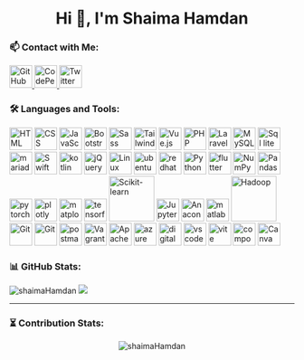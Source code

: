 <h1 align="center">Hi 👋, I'm Shaima Hamdan</h1>


### 📫 Contact with Me:

<p align="left">
  <!-- GitHub -->
  <a href="https://github.com/shaimaHamdan" target="_blank">
    <img src="https://cdn.jsdelivr.net/gh/devicons/devicon/icons/github/github-original.svg" width="40" alt="GitHub" />
  </a>

  <!-- CodePen -->
  <a href="https://codepen.io/Shaima3h" target="_blank">
    <img src="https://cdn.jsdelivr.net/gh/devicons/devicon/icons/codepen/codepen-original.svg" width="40" alt="CodePen" />
  </a>

  <!-- Twitter -->
  <a href="https://x.com/shaima_3h" target="_blank">
    <img src="https://cdn-icons-png.flaticon.com/512/733/733579.png" width="40" alt="Twitter" />
  </a>
</p>


### 🛠️ Languages and Tools:

<p align="left">
  <!-- Frontend -->
  <img src="https://cdn.jsdelivr.net/gh/devicons/devicon/icons/html5/html5-original.svg" width="40" alt="HTML" />
  <img src="https://cdn.jsdelivr.net/gh/devicons/devicon/icons/css3/css3-original.svg" width="40" alt="CSS" />
  <img src="https://cdn.jsdelivr.net/gh/devicons/devicon/icons/javascript/javascript-original.svg" width="40" alt="JavaScript" />
  <img src="https://cdn.jsdelivr.net/gh/devicons/devicon/icons/bootstrap/bootstrap-plain.svg" width="40" alt="Bootstrap" />
  <img src="https://cdn.jsdelivr.net/gh/devicons/devicon/icons/sass/sass-original.svg" width="40" alt="Sass" />
  <img src="https://cdn.jsdelivr.net/gh/devicons/devicon/icons/tailwindcss/tailwindcss-original.svg" width="40" alt="Tailwind CSS" />
  <img src="https://cdn.jsdelivr.net/gh/devicons/devicon/icons/vuejs/vuejs-original.svg" width="40" alt="Vue.js" />

  <!-- Backend -->
  <img src="https://cdn.jsdelivr.net/gh/devicons/devicon/icons/php/php-original.svg" width="40" alt="PHP" />
  <img src="https://cdn.jsdelivr.net/gh/devicons/devicon/icons/laravel/laravel-original.svg" width="40" alt="Laravel" />
  <img src="https://cdn.jsdelivr.net/gh/devicons/devicon/icons/mysql/mysql-original.svg" width="40" alt="MySQL" />
  <img src="https://cdn.jsdelivr.net/gh/devicons/devicon/icons/sqlite/sqlite-original.svg" width="40" alt="Sql lite" />
  <img src="https://cdn.jsdelivr.net/gh/devicons/devicon/icons/mariadb/mariadb-original.svg" width="40" alt="mariadb" />

  <!-- Programming Languages & Tools -->
  <img src="https://cdn.jsdelivr.net/gh/devicons/devicon/icons/swift/swift-original.svg" width="40" alt="Swift" />
  <img src="https://cdn.jsdelivr.net/gh/devicons/devicon/icons/kotlin/kotlin-original.svg" width="40" alt="kotlin" />
  <img src="https://cdn.jsdelivr.net/gh/devicons/devicon/icons/jquery/jquery-original.svg" width="40" alt="jQuery" />
  <img src="https://cdn.jsdelivr.net/gh/devicons/devicon/icons/linux/linux-original.svg" width="40" alt="Linux" />
  <img src="https://cdn.jsdelivr.net/gh/devicons/devicon/icons/ubuntu/ubuntu-original.svg" width="40" alt="ubentu" />
  <img src="https://cdn.jsdelivr.net/gh/devicons/devicon/icons/redhat/redhat-original-wordmark.svg" width="40" alt="redhat" />
  <img src="https://cdn.jsdelivr.net/gh/devicons/devicon/icons/python/python-original.svg" width="40" alt="Python" />
   <img src="https://cdn.jsdelivr.net/gh/devicons/devicon/icons/flutter/flutter-original.svg" width="40" alt="flutter" />
  <img src="https://cdn.jsdelivr.net/gh/devicons/devicon/icons/numpy/numpy-original.svg" width="40" alt="NumPy" />
  <img src="https://cdn.jsdelivr.net/gh/devicons/devicon/icons/pandas/pandas-original.svg" width="40" alt="Pandas" />
  <img src="https://cdn.jsdelivr.net/gh/devicons/devicon/icons/pytorch/pytorch-original.svg" width="40" alt="pytorch" />
  <img src="https://cdn.jsdelivr.net/gh/devicons/devicon/icons/plotly/plotly-original-wordmark.svg" width="40" alt="plotly" />
  <img src="https://cdn.jsdelivr.net/gh/devicons/devicon/icons/matplotlib/matplotlib-original.svg" width="40" alt="matplotlib" />
  <img src="https://cdn.jsdelivr.net/gh/devicons/devicon/icons/tensorflow/tensorflow-original-wordmark.svg" width="40" alt="tensorflow" />
  <img src="https://raw.githubusercontent.com/scikit-learn/scikit-learn/main/doc/logos/scikit-learn-logo-small.png" width="80" alt="Scikit-learn" />
  <img src="https://cdn.jsdelivr.net/gh/devicons/devicon/icons/jupyter/jupyter-original-wordmark.svg" width="40" alt="Jupyter Notebook" />
  <img src="https://cdn.jsdelivr.net/gh/devicons/devicon/icons/anaconda/anaconda-original-wordmark.svg" width="40" alt="Anaconda" />
   <img src="https://cdn.jsdelivr.net/gh/devicons/devicon/icons/matlab/matlab-original.svg" width="40" alt="matlab" />

  <!-- Big Data -->
  <img src="https://upload.wikimedia.org/wikipedia/commons/0/0e/Hadoop_logo.svg" width="80" alt="Hadoop" />
   <!-- 
  <img src="https://upload.wikimedia.org/wikipedia/commons/0/0e/Hadoop_logo.svg" width="40" alt="Hive" />
  <img src="https://upload.wikimedia.org/wikipedia/commons/0/0e/Hadoop_logo.svg" width="80" alt="SAS" />
   -->
  <!-- DevOps / Tools -->
  <img src="https://cdn.jsdelivr.net/gh/devicons/devicon/icons/git/git-original.svg" width="40" alt="Git" />
  <img src="https://cdn.jsdelivr.net/gh/devicons/devicon/icons/docker/docker-original-wordmark.svg" width="40" alt="Git" />
  <img src="https://cdn.jsdelivr.net/gh/devicons/devicon/icons/postman/postman-original.svg" width="40" alt="postman" />
  <img src="https://cdn.jsdelivr.net/gh/devicons/devicon/icons/vagrant/vagrant-original.svg" width="40" alt="Vagrant" />
  <img src="https://cdn.jsdelivr.net/gh/devicons/devicon/icons/apache/apache-original.svg" width="40" alt="Apache HTTP Server" />
  <img src="https://cdn.jsdelivr.net/gh/devicons/devicon/icons/azure/azure-original.svg" width="40" alt="azure" />
  <img src="https://cdn.jsdelivr.net/gh/devicons/devicon/icons/digitalocean/digitalocean-original.svg" width="40" alt="digitalocean" />
  <img src="https://cdn.jsdelivr.net/gh/devicons/devicon/icons/vscode/vscode-original.svg" width="40" alt="vscode" />
  <img src="https://cdn.jsdelivr.net/gh/devicons/devicon/icons/vitejs/vitejs-original.svg" width="40" alt="vite" />
  <img src="https://cdn.jsdelivr.net/gh/devicons/devicon/icons/composer/composer-original.svg" width="40" alt="composer" />
  <img src="https://cdn.jsdelivr.net/gh/devicons/devicon/icons/canva/canva-original.svg" width="40" alt="Canva" />
</p>

### 📊 GitHub Stats:

<p>
  <img src="https://github-readme-stats.vercel.app/api?username=shaimaHamdan&show_icons=true&theme=radical" alt="shaimaHamdan" />
  <img src="https://github-readme-stats.vercel.app/api/top-langs/?username=shaimaHamdan&layout=compact&theme=radical" />
</p>

---

### ⏳ Contribution Stats:

<p align="center">
  <img src="https://github-readme-streak-stats.herokuapp.com/?user=shaimaHamdan&theme=radical" alt="shaimaHamdan" />
</p>
